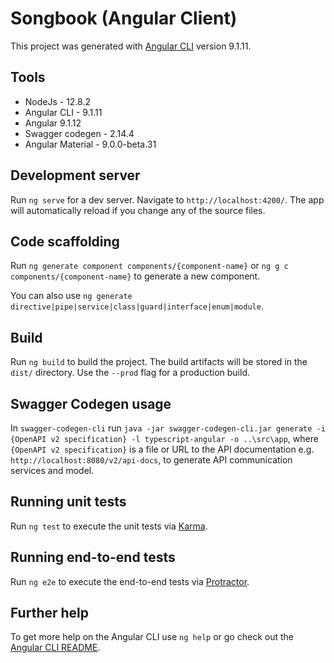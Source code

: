 # Songbook (Angular Client)

This project was generated with [Angular CLI](https://github.com/angular/angular-cli) version 9.1.11.

## Tools

* NodeJs - 12.8.2
* Angular CLI - 9.1.11
* Angular 9.1.12
* Swagger codegen - 2.14.4
* Angular Material - 9.0.0-beta.31

## Development server

Run `ng serve` for a dev server. Navigate to `http://localhost:4200/`. The app will automatically reload if you change any of the source files.

## Code scaffolding

Run `ng generate component components/{component-name}` or `ng g c components/{component-name}` to generate a new component. 

You can also use `ng generate directive|pipe|service|class|guard|interface|enum|module`.

## Build

Run `ng build` to build the project. The build artifacts will be stored in the `dist/` directory. Use the `--prod` flag for a production build.

## Swagger Codegen usage

In `swagger-codegen-cli` run `java -jar swagger-codegen-cli.jar generate -i {OpenAPI v2 specification} -l typescript-angular -o ..\src\app`, where `{OpenAPI v2 specification}` is a file or URL to the API documentation e.g. `http://localhost:8080/v2/api-docs`, to generate API communication services and model.

## Running unit tests

Run `ng test` to execute the unit tests via [Karma](https://karma-runner.github.io).

## Running end-to-end tests

Run `ng e2e` to execute the end-to-end tests via [Protractor](http://www.protractortest.org/).

## Further help

To get more help on the Angular CLI use `ng help` or go check out the [Angular CLI README](https://github.com/angular/angular-cli/blob/master/README.md).

